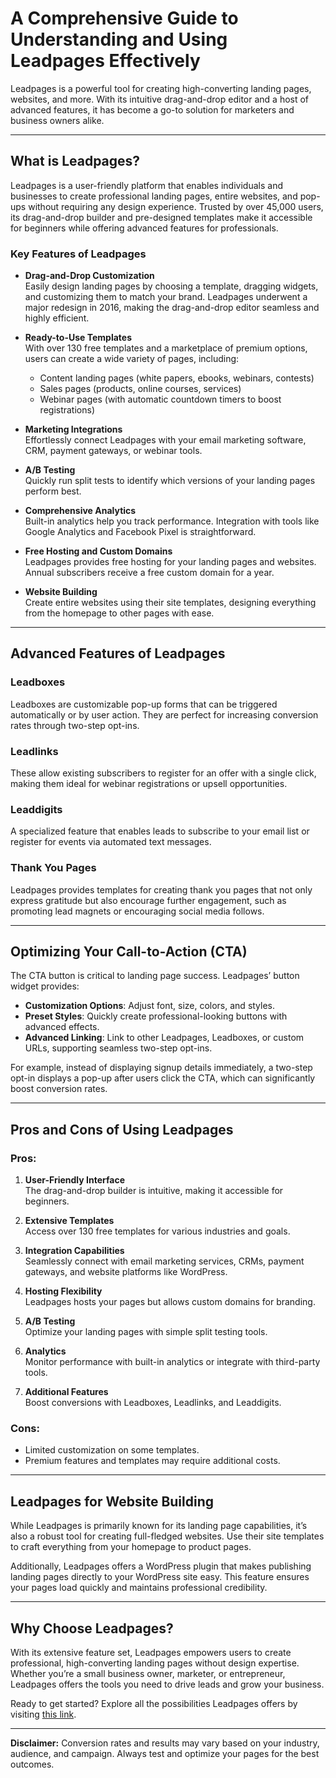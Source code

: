 # A Comprehensive Guide to Understanding and Using Leadpages Effectively

Leadpages is a powerful tool for creating high-converting landing pages, websites, and more. With its intuitive drag-and-drop editor and a host of advanced features, it has become a go-to solution for marketers and business owners alike.

---

## What is Leadpages?

Leadpages is a user-friendly platform that enables individuals and businesses to create professional landing pages, entire websites, and pop-ups without requiring any design experience. Trusted by over 45,000 users, its drag-and-drop builder and pre-designed templates make it accessible for beginners while offering advanced features for professionals.

### Key Features of Leadpages

- **Drag-and-Drop Customization**  
  Easily design landing pages by choosing a template, dragging widgets, and customizing them to match your brand. Leadpages underwent a major redesign in 2016, making the drag-and-drop editor seamless and highly efficient.

- **Ready-to-Use Templates**  
  With over 130 free templates and a marketplace of premium options, users can create a wide variety of pages, including:
  - Content landing pages (white papers, ebooks, webinars, contests)
  - Sales pages (products, online courses, services)
  - Webinar pages (with automatic countdown timers to boost registrations)

- **Marketing Integrations**  
  Effortlessly connect Leadpages with your email marketing software, CRM, payment gateways, or webinar tools.

- **A/B Testing**  
  Quickly run split tests to identify which versions of your landing pages perform best.

- **Comprehensive Analytics**  
  Built-in analytics help you track performance. Integration with tools like Google Analytics and Facebook Pixel is straightforward.

- **Free Hosting and Custom Domains**  
  Leadpages provides free hosting for your landing pages and websites. Annual subscribers receive a free custom domain for a year.

- **Website Building**  
  Create entire websites using their site templates, designing everything from the homepage to other pages with ease.

---

## Advanced Features of Leadpages

### Leadboxes
Leadboxes are customizable pop-up forms that can be triggered automatically or by user action. They are perfect for increasing conversion rates through two-step opt-ins.

### Leadlinks
These allow existing subscribers to register for an offer with a single click, making them ideal for webinar registrations or upsell opportunities.

### Leaddigits
A specialized feature that enables leads to subscribe to your email list or register for events via automated text messages.

### Thank You Pages
Leadpages provides templates for creating thank you pages that not only express gratitude but also encourage further engagement, such as promoting lead magnets or encouraging social media follows.

---

## Optimizing Your Call-to-Action (CTA)

The CTA button is critical to landing page success. Leadpages’ button widget provides:
- **Customization Options**: Adjust font, size, colors, and styles.
- **Preset Styles**: Quickly create professional-looking buttons with advanced effects.
- **Advanced Linking**: Link to other Leadpages, Leadboxes, or custom URLs, supporting seamless two-step opt-ins.

For example, instead of displaying signup details immediately, a two-step opt-in displays a pop-up after users click the CTA, which can significantly boost conversion rates.

---

## Pros and Cons of Using Leadpages

### Pros:
1. **User-Friendly Interface**  
   The drag-and-drop builder is intuitive, making it accessible for beginners.
   
2. **Extensive Templates**  
   Access over 130 free templates for various industries and goals.
   
3. **Integration Capabilities**  
   Seamlessly connect with email marketing services, CRMs, payment gateways, and website platforms like WordPress.

4. **Hosting Flexibility**  
   Leadpages hosts your pages but allows custom domains for branding.

5. **A/B Testing**  
   Optimize your landing pages with simple split testing tools.

6. **Analytics**  
   Monitor performance with built-in analytics or integrate with third-party tools.

7. **Additional Features**  
   Boost conversions with Leadboxes, Leadlinks, and Leaddigits.

### Cons:
- Limited customization on some templates.
- Premium features and templates may require additional costs.

---

## Leadpages for Website Building

While Leadpages is primarily known for its landing page capabilities, it’s also a robust tool for creating full-fledged websites. Use their site templates to craft everything from your homepage to product pages.

Additionally, Leadpages offers a WordPress plugin that makes publishing landing pages directly to your WordPress site easy. This feature ensures your pages load quickly and maintains professional credibility.

---

## Why Choose Leadpages?

With its extensive feature set, Leadpages empowers users to create professional, high-converting landing pages without design expertise. Whether you’re a small business owner, marketer, or entrepreneur, Leadpages offers the tools you need to drive leads and grow your business.

Ready to get started? Explore all the possibilities Leadpages offers by visiting [this link](https://bit.ly/LEadPages).

---

**Disclaimer:** Conversion rates and results may vary based on your industry, audience, and campaign. Always test and optimize your pages for the best outcomes.
